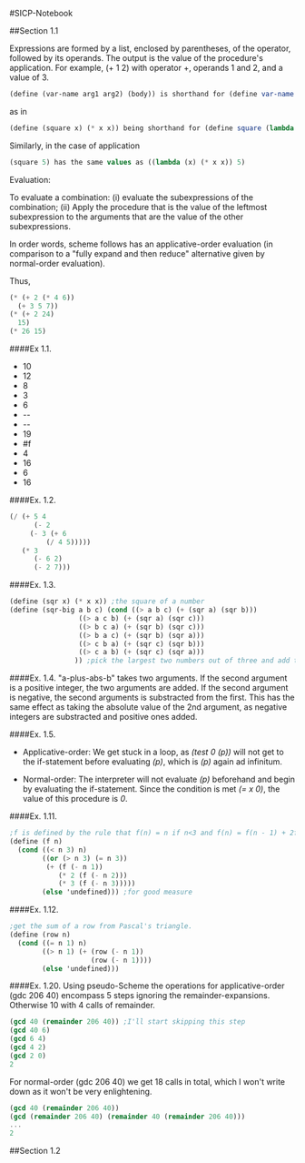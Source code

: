 #SICP-Notebook

##Section 1.1

Expressions are formed by a list, enclosed by parentheses, of the operator, followed by its operands. The output is the value of the procedure's application. For example, (+ 1 2) with operator +, operands 1 and 2, and a value of 3.

```scheme
(define (var-name arg1 arg2) (body)) is shorthand for (define var-name (lambda (arg1 arg2) (body))
```

as in

```scheme
(define (square x) (* x x)) being shorthand for (define square (lambda (x) (* x x)))
```

Similarly, in the case of application

```scheme
(square 5) has the same values as ((lambda (x) (* x x)) 5)
```

Evaluation:

To evaluate a combination: (i) evaluate the subexpressions of the combination; (ii) Apply the procedure that is the value of the leftmost subexpression to the arguments that are the value of the other subexpressions.

In order words, scheme follows has an applicative-order evaluation (in comparison to a "fully expand and then reduce" alternative given by normal-order evaluation).

Thus, 

```scheme
(* (+ 2 (* 4 6)) 
  (+ 3 5 7))
(* (+ 2 24)
  15)
(* 26 15)
```


####Ex 1.1.
* 10
* 12
* 8
* 3
* 6
* \-\-
* \-\-
* 19
* \#f
* 4
* 16
* 6
* 16


####Ex. 1.2.
```scheme
(/ (+ 5 4 
      (- 2 
	 (- 3 (+ 6
		 (/ 4 5)))))
   (* 3 
      (- 6 2)
      (- 2 7)))
```

####Ex. 1.3.

```scheme
(define (sqr x) (* x x)) ;the square of a number
(define (sqr-big a b c) (cond ((> a b c) (+ (sqr a) (sqr b)))
				 ((> a c b) (+ (sqr a) (sqr c)))
				 ((> b c a) (+ (sqr b) (sqr c)))
 				 ((> b a c) (+ (sqr b) (sqr a)))
				 ((> c b a) (+ (sqr c) (sqr b)))
				 ((> c a b) (+ (sqr c) (sqr a)))
				)) ;pick the largest two numbers out of three and add their squares.
```

####Ex. 1.4.
"a-plus-abs-b" takes two arguments. If the second argument is a positive integer, the two arguments are added. If the second argument is negative, the second arguments is substracted from the first. This has the same effect as taking the absolute value of the 2nd argument, as negative integers are substracted and positive ones added.

####Ex. 1.5. 
* Applicative-order: We get stuck in a loop, as *(test 0 (p))*  will not get to the if-statement before evaluating *(p)*, which is *(p)* again ad infinitum.

* Normal-order: The interpreter will not evaluate *(p)* beforehand and begin by evaluating the if-statement. Since the condition is met *(= x 0)*, the value of this procedure is *0*.


####Ex. 1.11.
```scheme
;f is defined by the rule that f(n) = n if n<3 and f(n) = f(n - 1) + 2f(n - 2) + 3f(n - 3) if n> 3
(define (f n)
  (cond ((< n 3) n)
        ((or (> n 3) (= n 3))
         (+ (f (- n 1))
            (* 2 (f (- n 2)))
            (* 3 (f (- n 3)))))
        (else 'undefined))) ;for good measure
```

####Ex. 1.12.
```scheme
;get the sum of a row from Pascal's triangle.
(define (row n)
  (cond ((= n 1) n)
        ((> n 1) (+ (row (- n 1))
                    (row (- n 1))))
        (else 'undefined)))
```

####Ex. 1.20. 
Using pseudo-Scheme the operations for applicative-order (gdc 206 40) encompass 5 steps ignoring the remainder-expansions. Otherwise 10 with 4 calls of remainder.

```scheme
(gcd 40 (remainder 206 40)) ;I'll start skipping this step
(gcd 40 6)
(gcd 6 4)
(gcd 4 2)
(gcd 2 0)
2
```

For normal-order (gdc 206 40) we get 18 calls in total, which I won't write down as it won't be very enlightening. 

```scheme
(gcd 40 (remainder 206 40))
(gcd (remainder 206 40) (remainder 40 (remainder 206 40)))
...
2
```




##Section 1.2
